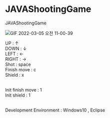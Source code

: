 # JAVAShootingGame
JAVAShootingGame

![GIF 2022-03-05 오전 11-00-39](https://user-images.githubusercontent.com/92713950/156863377-33e0608c-115c-43ef-8957-c59b525defac.gif)

UP : ↑ <br>
DOWN : ↓ <br>
LEFT : ← <br>
RIGHT : → <br>
Shot : space <br>
Finish move : c <br>
Shield : x <br><br>

Init finish move : 1 <br>
Init shield : 1 <br><br>

Development Environment : Windows10 , Eclipse
